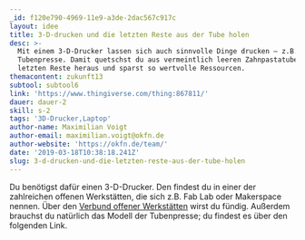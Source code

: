 ```yaml
---
_id: f120e790-4969-11e9-a3de-2dac567c917c
layout: idee
title: 3-D-drucken und die letzten Reste aus der Tube holen
desc: >-
  Mit einem 3-D-Drucker lassen sich auch sinnvolle Dinge drucken – z.B. eine
  Tubenpresse. Damit quetschst du aus vermeintlich leeren Zahnpastatuben die
  letzten Reste heraus und sparst so wertvolle Ressourcen.
themacontent: zukunft13
subtool: subtool6
link: 'https://www.thingiverse.com/thing:867811/'
dauer: dauer-2
skill: s-2
tags: '3D-Drucker,Laptop'
author-name: Maximilian Voigt
author-email: maximilian.voigt@okfn.de
author-website: 'https://okfn.de/team/'
date: '2019-03-18T10:38:18.241Z'
slug: 3-d-drucken-und-die-letzten-reste-aus-der-tube-holen
---
```

Du benötigst dafür einen 3-D-Drucker. Den findest du in einer der zahlreichen offenen Werkstätten, die sich z.B. Fab Lab oder Makerspace nennen. Über den [Verbund offener Werkstätten](https://www.offene-werkstaetten.org/werkstatt-suche) wirst du fündig. Außerdem brauchst du natürlich das Modell der Tubenpresse; du findest es über den folgenden Link.
